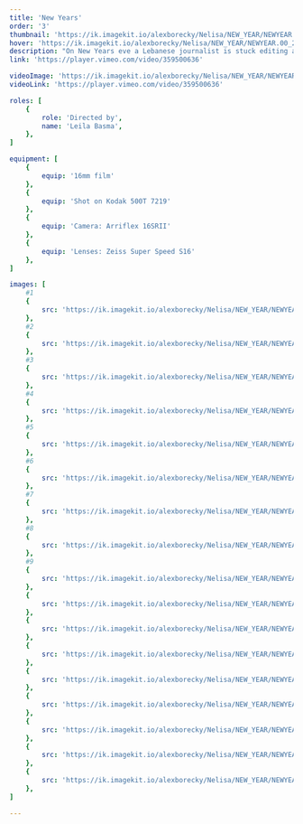 ```yaml
---
title: 'New Years'
order: '3'
thumbnail: 'https://ik.imagekit.io/alexborecky/Nelisa/NEW_YEAR/NEWYEAR.00_19_10_10.Still007-min_BMqLRl_s4117Q.jpg'
hover: 'https://ik.imagekit.io/alexborecky/Nelisa/NEW_YEAR/NEWYEAR.00_27_28_12.Still012-min_A3iX-pMmT.jpg'
description: "On New Years eve a Lebanese journalist is stuck editing a recap video about all the terrible events that happened during 2019. On his way back from a smoke on his building's rooftop, he crosses paths with two characters; Magda, a teenager sneaking up to the roof to smoke cigarettes, and Sam, a Korean DJ who's slipping flyers for her first gig tonight."
link: 'https://player.vimeo.com/video/359500636'

videoImage: 'https://ik.imagekit.io/alexborecky/Nelisa/NEW_YEAR/NEWYEAR.00_19_10_10.Still007-min_BMqLRl_s4117Q.jpg'
videoLink: 'https://player.vimeo.com/video/359500636'

roles: [
    {
        role: 'Directed by',
        name: 'Leila Basma',
    },
]

equipment: [
    {
        equip: '16mm film'
    },
    {
        equip: 'Shot on Kodak 500T 7219'
    },
    {
        equip: 'Camera: Arriflex 16SRII'
    },
    {
        equip: 'Lenses: Zeiss Super Speed S16'
    },
]

images: [
    #1
    { 
        src: 'https://ik.imagekit.io/alexborecky/Nelisa/NEW_YEAR/NEWYEAR.00_41_56_03.Still019-min_zj5YfddAdl.jpg'
    },
    #2
    {
        src: 'https://ik.imagekit.io/alexborecky/Nelisa/NEW_YEAR/NEWYEAR.00_38_12_15.Still016-min_pozY2urEo.jpg'
    },
    #3
    {
        src: 'https://ik.imagekit.io/alexborecky/Nelisa/NEW_YEAR/NEWYEAR.00_38_49_14.Still017-min_dnYNvd2ps4G_.jpg'
    },
    #4
    {
        src: 'https://ik.imagekit.io/alexborecky/Nelisa/NEW_YEAR/NEWYEAR.00_36_13_10.Still014-min_iWnIxooe2oy4y.jpg'
    },
    #5
    {
        src: 'https://ik.imagekit.io/alexborecky/Nelisa/NEW_YEAR/NEWYEAR.00_39_19_23.Still018-min_4qqOHcx4Ow.jpg'
    },
    #6
    {
        src: 'https://ik.imagekit.io/alexborecky/Nelisa/NEW_YEAR/NEWYEAR.00_39_19_23.Still018-min_4qqOHcx4Ow.jpg'
    },
    #7
    {
        src: 'https://ik.imagekit.io/alexborecky/Nelisa/NEW_YEAR/NEWYEAR.00_36_43_19.Still015-min_2nFKvosGZ.jpg'
    },
    #8
    {
        src: 'https://ik.imagekit.io/alexborecky/Nelisa/NEW_YEAR/NEWYEAR.00_25_35_17.Still010-min_uQQzmbOo1.jpg'
    },
    #9
    {
        src: 'https://ik.imagekit.io/alexborecky/Nelisa/NEW_YEAR/NEWYEAR.00_25_41_09.Still011-min_hEmclrKlV8se.jpg'
    },
    {
        src: 'https://ik.imagekit.io/alexborecky/Nelisa/NEW_YEAR/NEWYEAR.00_27_28_12.Still012-min_A3iX-pMmT.jpg'
    },
    {
        src: 'https://ik.imagekit.io/alexborecky/Nelisa/NEW_YEAR/NEWYEAR.00_23_51_14.Still008-min_lqoQESFf8d.jpg'
    },
    {
        src: 'https://ik.imagekit.io/alexborecky/Nelisa/NEW_YEAR/NEWYEAR.00_14_45_11.Still002-min_NgiYdUGLM.jpg'
    },
    {
        src: 'https://ik.imagekit.io/alexborecky/Nelisa/NEW_YEAR/NEWYEAR.00_19_10_10.Still007-min_BMqLRl_s4117Q.jpg'
    },
    {
        src: 'https://ik.imagekit.io/alexborecky/Nelisa/NEW_YEAR/NEWYEAR.00_15_45_17.Still003-min_YamQpG96IWi21.jpg'
    },
    {
        src: 'https://ik.imagekit.io/alexborecky/Nelisa/NEW_YEAR/NEWYEAR.00_05_12_08.Still001-min_p_JQHQn22zbd.jpg'
    },
    {
        src: 'https://ik.imagekit.io/alexborecky/Nelisa/NEW_YEAR/NEWYEAR.00_17_35_20.Still004-min_e91YulptTa.jpg'
    },
    {
        src: 'https://ik.imagekit.io/alexborecky/Nelisa/NEW_YEAR/NEWYEAR.00_10_55_11.Still020-min_oaF4s5Cvq.jpg'
    },
]

---
```


